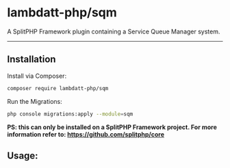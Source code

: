 # lambdatt-php/sqm

A SplitPHP Framework plugin containing a Service Queue Manager system.
 
---

## Installation

Install via Composer:

```bash
composer require lambdatt-php/sqm
```

Run the Migrations:
```bash
php console migrations:apply --module=sqm
```

**PS: this can only be installed on a SplitPHP Framework project. For more information refer to: https://github.com/splitphp/core**

## Usage: